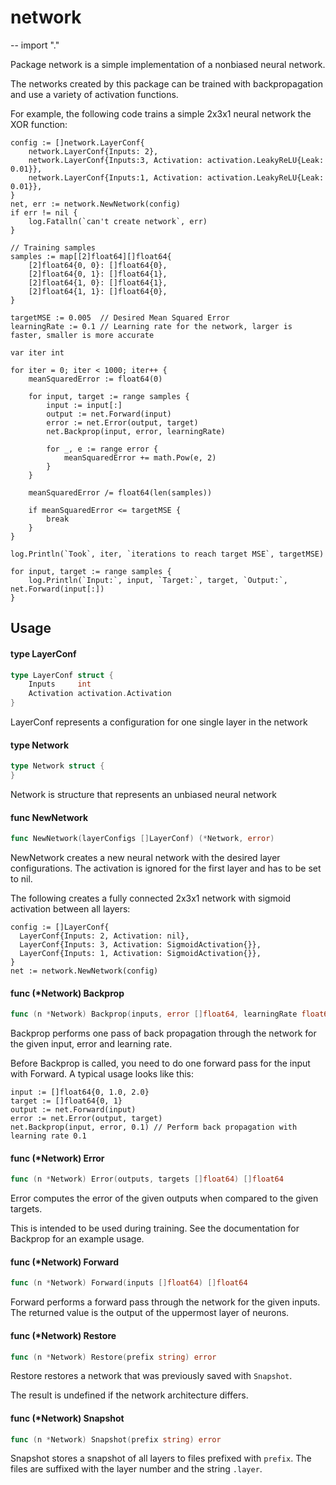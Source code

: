 # network
--
    import "."

Package network is a simple implementation of a nonbiased neural network.

The networks created by this package can be trained with backpropagation and use
a variety of activation functions.

For example, the following code trains a simple 2x3x1 neural network the XOR
function:

    config := []network.LayerConf{
    	network.LayerConf{Inputs: 2},
    	network.LayerConf{Inputs:3, Activation: activation.LeakyReLU{Leak: 0.01}},
    	network.LayerConf{Inputs:1, Activation: activation.LeakyReLU{Leak: 0.01}},
    }
    net, err := network.NewNetwork(config)
    if err != nil {
    	log.Fatalln(`can't create network`, err)
    }

    // Training samples
    samples := map[[2]float64][]float64{
    	[2]float64{0, 0}: []float64{0},
    	[2]float64{0, 1}: []float64{1},
    	[2]float64{1, 0}: []float64{1},
    	[2]float64{1, 1}: []float64{0},
    }

    targetMSE := 0.005  // Desired Mean Squared Error
    learningRate := 0.1 // Learning rate for the network, larger is faster, smaller is more accurate

    var iter int

    for iter = 0; iter < 1000; iter++ {
    	meanSquaredError := float64(0)

    	for input, target := range samples {
    		input := input[:]
    		output := net.Forward(input)
    		error := net.Error(output, target)
    		net.Backprop(input, error, learningRate)

    		for _, e := range error {
    			meanSquaredError += math.Pow(e, 2)
    		}
    	}

    	meanSquaredError /= float64(len(samples))

    	if meanSquaredError <= targetMSE {
    		break
    	}
    }

    log.Println(`Took`, iter, `iterations to reach target MSE`, targetMSE)

    for input, target := range samples {
    	log.Println(`Input:`, input, `Target:`, target, `Output:`, net.Forward(input[:])
    }

## Usage

#### type LayerConf

```go
type LayerConf struct {
	Inputs     int
	Activation activation.Activation
}
```

LayerConf represents a configuration for one single layer in the network

#### type Network

```go
type Network struct {
}
```

Network is structure that represents an unbiased neural network

#### func  NewNetwork

```go
func NewNetwork(layerConfigs []LayerConf) (*Network, error)
```
NewNetwork creates a new neural network with the desired layer configurations.
The activation is ignored for the first layer and has to be set to nil.

The following creates a fully connected 2x3x1 network with sigmoid activation
between all layers:

    config := []LayerConf{
      LayerConf{Inputs: 2, Activation: nil},
      LayerConf{Inputs: 3, Activation: SigmoidActivation{}},
      LayerConf{Inputs: 1, Activation: SigmoidActivation{}},
    }
    net := network.NewNetwork(config)

#### func (*Network) Backprop

```go
func (n *Network) Backprop(inputs, error []float64, learningRate float64)
```
Backprop performs one pass of back propagation through the network for the given
input, error and learning rate.

Before Backprop is called, you need to do one forward pass for the input with
Forward. A typical usage looks like this:

    input := []float64{0, 1.0, 2.0}
    target := []float64{0, 1}
    output := net.Forward(input)
    error := net.Error(output, target)
    net.Backprop(input, error, 0.1) // Perform back propagation with learning rate 0.1

#### func (*Network) Error

```go
func (n *Network) Error(outputs, targets []float64) []float64
```
Error computes the error of the given outputs when compared to the given
targets.

This is intended to be used during training. See the documentation for Backprop
for an example usage.

#### func (*Network) Forward

```go
func (n *Network) Forward(inputs []float64) []float64
```
Forward performs a forward pass through the network for the given inputs. The
returned value is the output of the uppermost layer of neurons.

#### func (*Network) Restore

```go
func (n *Network) Restore(prefix string) error
```
Restore restores a network that was previously saved with `Snapshot`.

The result is undefined if the network architecture differs.

#### func (*Network) Snapshot

```go
func (n *Network) Snapshot(prefix string) error
```
Snapshot stores a snapshot of all layers to files prefixed with `prefix`. The
files are suffixed with the layer number and the string `.layer`.
